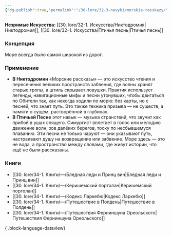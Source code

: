 ```yaml
---
{"dg-publish":true,"permalink":"/30-lore/32-3-navyki/morskie-rasskazy/","tags":["незримое/навык"]}
---
```


**Незримые Искусства:** [[30. lore/32-1. Искусства/Никтодромия\|Никтодромия]], [[30. lore/32-1. Искусства/Птичья песнь\|Птичья песнь]]
### Концепция
Море всегда было самой широкой из дорог.
### Применение
- **В Никтодромии** «Морские рассказы» — это искусство чтения и пересечения великих пространств забвения, где волны хранят старые тропы, а штиль скрывает ловушки. Практик использует легенды, навигационные мифы и песни утонувших, чтобы двигаться по Обители так, как некогда ходили по морю: без карты, но с песней, что знает путь. Это также техника призыва — не существ, а памяти о сущем, растворённой в глубинах.
- **В Птичьей Песне** этот навык — музыка странствий, что звучит как прибой в ушах спящего. Симургист вплетает в голос или мелодию движение волн, зов далёких берегов, тоску по несбывшемуся плаванию. Эти песни не только чаруют — они указывают путь, настраивают душу на возвращение или забвение. Море здесь — это не вода, а пространство между словами, где живут истории, что ещё не были рассказаны.
### Книги
- [[30. lore/34-1. Книги/—/Бледная леди и Принц вин\|Бледная леди и Принц вин]]
- [[30. lore/34-1. Книги/—/Керишемский портолан\|Керишемский портолан]]
- [[30. lore/34-1. Книги/—/Кодекс Ларкебю\|Кодекс Ларкебю]]
- [[30. lore/34-1. Книги/—/Путешествие в Полдень\|Путешествие в Полдень]]
- [[30. lore/34-1. Книги/—/Путешествия Ферниншуна Ореольского\|Путешествия Ферниншуна Ореольского]]

{ .block-language-dataview}
